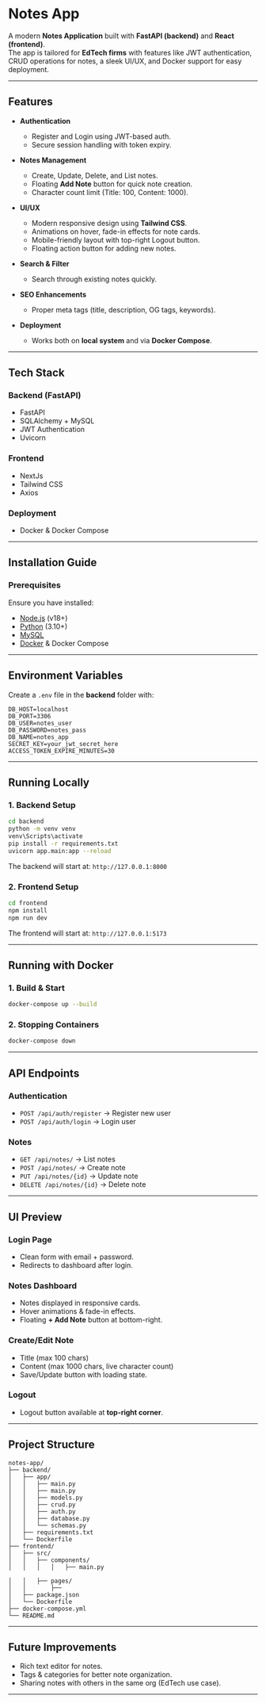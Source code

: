 #  Notes App

A modern **Notes Application** built with **FastAPI (backend)** and **React (frontend)**.  
The app is tailored for **EdTech firms** with features like JWT authentication, CRUD operations for notes, a sleek UI/UX, and Docker support for easy deployment.

---

##  Features

- **Authentication**
  - Register and Login using JWT-based auth.
  - Secure session handling with token expiry.

- **Notes Management**
  - Create, Update, Delete, and List notes.
  - Floating **Add Note** button for quick note creation.
  - Character count limit (Title: 100, Content: 1000).

- **UI/UX**
  - Modern responsive design using **Tailwind CSS**.
  - Animations on hover, fade-in effects for note cards.
  - Mobile-friendly layout with top-right Logout button.
  - Floating action button for adding new notes.

- **Search & Filter**
  - Search through existing notes quickly.

- **SEO Enhancements**
  - Proper meta tags (title, description, OG tags, keywords).

- **Deployment**
  - Works both on **local system** and via **Docker Compose**.

---

##  Tech Stack

### Backend (FastAPI)
- FastAPI
- SQLAlchemy + MySQL
- JWT Authentication
- Uvicorn

### Frontend 
- NextJs 
- Tailwind CSS
- Axios

### Deployment
- Docker & Docker Compose

---

##  Installation Guide

### Prerequisites
Ensure you have installed:
- [Node.js](https://nodejs.org/) (v18+)
- [Python](https://www.python.org/downloads/) (3.10+)
- [MySQL](https://dev.mysql.com/downloads/)
- [Docker](https://www.docker.com/get-started) & Docker Compose

---

##  Environment Variables

Create a `.env` file in the **backend** folder with:

```env
DB_HOST=localhost
DB_PORT=3306
DB_USER=notes_user
DB_PASSWORD=notes_pass
DB_NAME=notes_app
SECRET_KEY=your_jwt_secret_here
ACCESS_TOKEN_EXPIRE_MINUTES=30
```

---

##  Running Locally

### 1. Backend Setup
```bash
cd backend
python -m venv venv
venv\Scripts\activate
pip install -r requirements.txt
uvicorn app.main:app --reload
```

The backend will start at: `http://127.0.0.1:8000`

### 2. Frontend Setup
```bash
cd frontend
npm install
npm run dev
```

The frontend will start at: `http://127.0.0.1:5173`

---

##  Running with Docker

### 1. Build & Start
```bash
docker-compose up --build
```

### 2. Stopping Containers
```bash
docker-compose down
```

---

##  API Endpoints

### Authentication
- `POST /api/auth/register` → Register new user  
- `POST /api/auth/login` → Login user

### Notes
- `GET /api/notes/` → List notes  
- `POST /api/notes/` → Create note  
- `PUT /api/notes/{id}` → Update note  
- `DELETE /api/notes/{id}` → Delete note  

---

##  UI Preview

### Login Page
- Clean form with email + password.
- Redirects to dashboard after login.

### Notes Dashboard
- Notes displayed in responsive cards.
- Hover animations & fade-in effects.
- Floating **+ Add Note** button at bottom-right.

### Create/Edit Note
- Title (max 100 chars)  
- Content (max 1000 chars, live character count)  
- Save/Update button with loading state.

### Logout
- Logout button available at **top-right corner**.

---

##  Project Structure

```
notes-app/
├── backend/
│   ├── app/
│   │   ├── main.py
│   │   ├── main.py
│   │   ├── models.py
│   │   ├── crud.py
│   │   ├── auth.py
│   │   ├── database.py
│   │   └── schemas.py
│   ├── requirements.txt
│   └── Dockerfile
├── frontend/
│   ├── src/
│   │   ├── components/
│   │   │   │   ├── main.py

│   │   ├── pages/
│   │       ├── 
│   ├── package.json
│   └── Dockerfile
├── docker-compose.yml
└── README.md
```

---

##  Future Improvements
- Rich text editor for notes.
- Tags & categories for better note organization.
- Sharing notes with others in the same org (EdTech use case).

---
